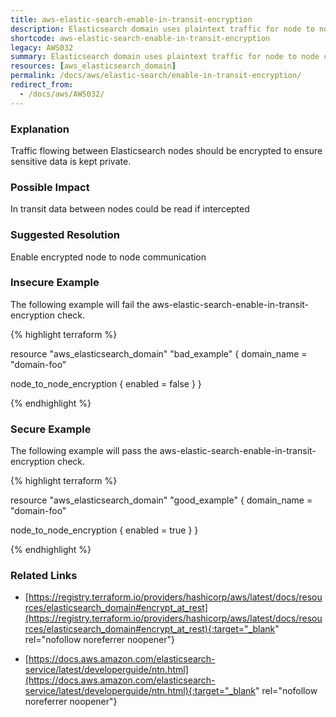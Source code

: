 ```yaml
---
title: aws-elastic-search-enable-in-transit-encryption
description: Elasticsearch domain uses plaintext traffic for node to node communication.
shortcode: aws-elastic-search-enable-in-transit-encryption
legacy: AWS032
summary: Elasticsearch domain uses plaintext traffic for node to node communication. 
resources: [aws_elasticsearch_domain] 
permalink: /docs/aws/elastic-search/enable-in-transit-encryption/
redirect_from: 
  - /docs/aws/AWS032/
---
```


### Explanation


Traffic flowing between Elasticsearch nodes should be encrypted to ensure sensitive data is kept private.


### Possible Impact
In transit data between nodes could be read if intercepted

### Suggested Resolution
Enable encrypted node to node communication


### Insecure Example

The following example will fail the aws-elastic-search-enable-in-transit-encryption check.

{% highlight terraform %}

resource "aws_elasticsearch_domain" "bad_example" {
  domain_name = "domain-foo"

  node_to_node_encryption {
    enabled = false
  }
}

{% endhighlight %}



### Secure Example

The following example will pass the aws-elastic-search-enable-in-transit-encryption check.

{% highlight terraform %}

resource "aws_elasticsearch_domain" "good_example" {
  domain_name = "domain-foo"

  node_to_node_encryption {
    enabled = true
  }
}

{% endhighlight %}



### Related Links


- [https://registry.terraform.io/providers/hashicorp/aws/latest/docs/resources/elasticsearch_domain#encrypt_at_rest](https://registry.terraform.io/providers/hashicorp/aws/latest/docs/resources/elasticsearch_domain#encrypt_at_rest){:target="_blank" rel="nofollow noreferrer noopener"}

- [https://docs.aws.amazon.com/elasticsearch-service/latest/developerguide/ntn.html](https://docs.aws.amazon.com/elasticsearch-service/latest/developerguide/ntn.html){:target="_blank" rel="nofollow noreferrer noopener"}


